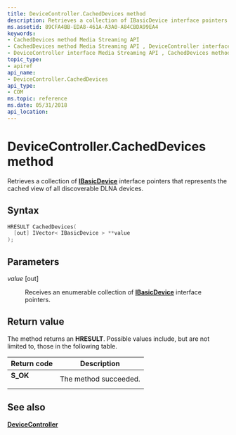 ```yaml
---
title: DeviceController.CachedDevices method
description: Retrieves a collection of IBasicDevice interface pointers that represents the cached view of all discoverable DLNA devices.
ms.assetid: 89CFA4BB-EDA8-461A-A3A0-A84CBDA99EA4
keywords:
- CachedDevices method Media Streaming API
- CachedDevices method Media Streaming API , DeviceController interface
- DeviceController interface Media Streaming API , CachedDevices method
topic_type:
- apiref
api_name:
- DeviceController.CachedDevices
api_type:
- COM
ms.topic: reference
ms.date: 05/31/2018
api_location: 
---
```


# DeviceController.CachedDevices method

Retrieves a collection of [**IBasicDevice**](ibasicdevice.md) interface pointers that represents the cached view of all discoverable DLNA devices.

## Syntax


```C++
HRESULT CachedDevices(
  [out] IVector< IBasicDevice > **value
);
```



## Parameters

<dl> <dt>

*value* \[out\]
</dt> <dd>

Receives an enumerable collection of [**IBasicDevice**](ibasicdevice.md) interface pointers.

</dd> </dl>

## Return value

The method returns an **HRESULT**. Possible values include, but are not limited to, those in the following table.



| Return code                                                                          | Description                      |
|--------------------------------------------------------------------------------------|----------------------------------|
| <dl> <dt>**S\_OK**</dt> </dl> | The method succeeded.<br/> |



 

## See also

<dl> <dt>

[**DeviceController**](https://msdn.microsoft.com/en-us/library/Hh828842(v=VS.85).aspx)
</dt> </dl>

 

 





